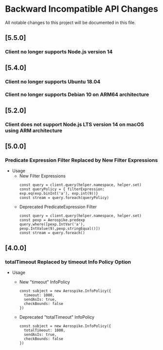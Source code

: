 # Backward Incompatible API Changes

All notable changes to this project will be documented in this file.
## [5.5.0]

### Client no longer supports Node.js version 14

## [5.4.0]

### Client no longer supports Ubuntu 18.04
### Client no longer supports Debian 10 on ARM64 architecture

## [5.2.0]

### Client does not support Node.js LTS version 14 on macOS using ARM architecture

## [5.0.0]

### Predicate Expression Filter Replaced by New Filter Expressions
* Usage
  * New Filter Expressions
    ```
    const query = client.query(helper.namespace, helper.set)
    const queryPolicy = { filterExpression:  exp.eq(exp.binInt('a'), exp.int(9))}
    const stream = query.foreach(queryPolicy)
    ```
  * Deprecated PredicateExpression Filter
    ```
    const query = client.query(helper.namespace, helper.set)
    const pexp = Aerospike.predexp
    query.where([pexp.IntVar('a'), pexp.IntValue(9),pexp.stringEqual()])
    const stream = query.foreach()
    ```

## [4.0.0]

### totalTimeout Replaced by timeout Info Policy Option
* Usage
  * New "timeout" InfoPolicy

        const subject = new Aerospike.InfoPolicy({
          timeout: 1000,
          sendAsIs: true,
          checkBounds: false
        })

  * Deprecated "totalTimeout" InfoPolicy

        const subject = new Aerospike.InfoPolicy({
          totalTimeout: 1000,
          sendAsIs: true,
          checkBounds: false
        })
